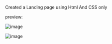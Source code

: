 Created a Landing page using Html And CSS only

preview:


![image](https://github.com/user-attachments/assets/c4c32183-40dc-4d99-88f3-834edbae1e60)


![image](https://github.com/user-attachments/assets/7194d1b9-23bf-4be7-9c1d-4e3defd9d239)

